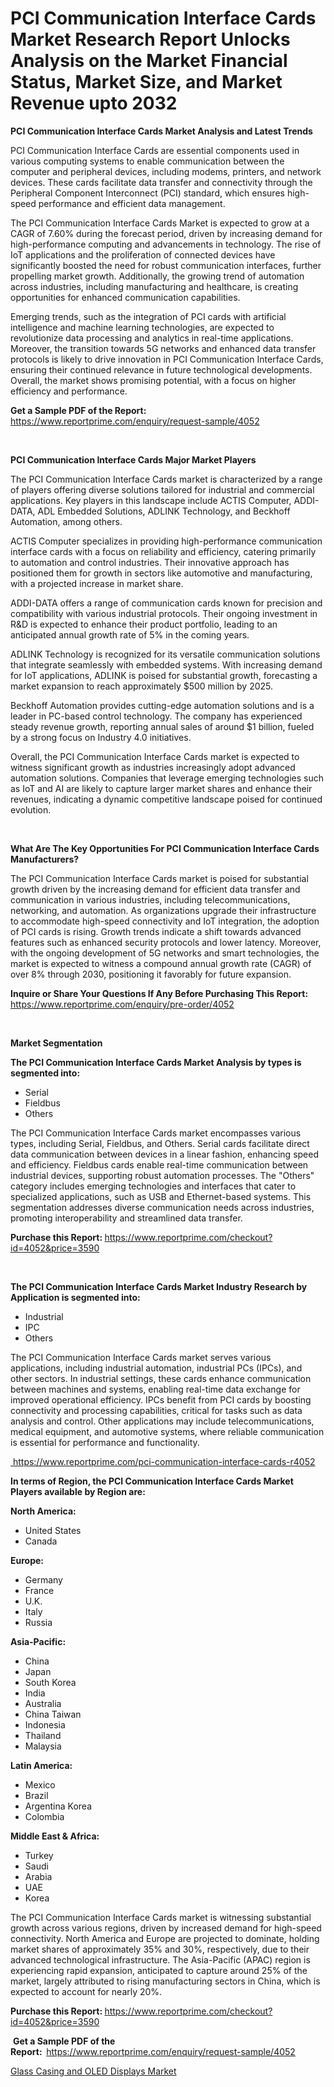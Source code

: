 <p><h1>PCI Communication Interface Cards Market Research Report Unlocks Analysis on the Market Financial Status, Market Size, and Market Revenue upto 2032</h1></p><p><strong>PCI Communication Interface Cards Market Analysis and Latest Trends</strong></p>
<p><p>PCI Communication Interface Cards are essential components used in various computing systems to enable communication between the computer and peripheral devices, including modems, printers, and network devices. These cards facilitate data transfer and connectivity through the Peripheral Component Interconnect (PCI) standard, which ensures high-speed performance and efficient data management.</p><p>The PCI Communication Interface Cards Market is expected to grow at a CAGR of 7.60% during the forecast period, driven by increasing demand for high-performance computing and advancements in technology. The rise of IoT applications and the proliferation of connected devices have significantly boosted the need for robust communication interfaces, further propelling market growth. Additionally, the growing trend of automation across industries, including manufacturing and healthcare, is creating opportunities for enhanced communication capabilities.</p><p>Emerging trends, such as the integration of PCI cards with artificial intelligence and machine learning technologies, are expected to revolutionize data processing and analytics in real-time applications. Moreover, the transition towards 5G networks and enhanced data transfer protocols is likely to drive innovation in PCI Communication Interface Cards, ensuring their continued relevance in future technological developments. Overall, the market shows promising potential, with a focus on higher efficiency and performance.</p></p>
<p><strong>Get a Sample PDF of the Report:&nbsp;</strong> <a href="https://www.reportprime.com/enquiry/request-sample/4052?utm_campaign=2760&utm_medium=2&utm_source=Github&utm_content=ia&utm_term=18032025&utm_id=pci-communication-interface-cards">https://www.reportprime.com/enquiry/request-sample/4052</a></p>
<p>&nbsp;</p>
<p><strong>PCI Communication Interface Cards Major Market Players</strong></p>
<p><p>The PCI Communication Interface Cards market is characterized by a range of players offering diverse solutions tailored for industrial and commercial applications. Key players in this landscape include ACTIS Computer, ADDI-DATA, ADL Embedded Solutions, ADLINK Technology, and Beckhoff Automation, among others.</p><p>ACTIS Computer specializes in providing high-performance communication interface cards with a focus on reliability and efficiency, catering primarily to automation and control industries. Their innovative approach has positioned them for growth in sectors like automotive and manufacturing, with a projected increase in market share.</p><p>ADDI-DATA offers a range of communication cards known for precision and compatibility with various industrial protocols. Their ongoing investment in R&D is expected to enhance their product portfolio, leading to an anticipated annual growth rate of 5% in the coming years.</p><p>ADLINK Technology is recognized for its versatile communication solutions that integrate seamlessly with embedded systems. With increasing demand for IoT applications, ADLINK is poised for substantial growth, forecasting a market expansion to reach approximately $500 million by 2025.</p><p>Beckhoff Automation provides cutting-edge automation solutions and is a leader in PC-based control technology. The company has experienced steady revenue growth, reporting annual sales of around $1 billion, fueled by a strong focus on Industry 4.0 initiatives.</p><p>Overall, the PCI Communication Interface Cards market is expected to witness significant growth as industries increasingly adopt advanced automation solutions. Companies that leverage emerging technologies such as IoT and AI are likely to capture larger market shares and enhance their revenues, indicating a dynamic competitive landscape poised for continued evolution.</p></p>
<p>&nbsp;</p>
<p><strong>What Are The Key Opportunities For PCI Communication Interface Cards Manufacturers?</strong></p>
<p><p>The PCI Communication Interface Cards market is poised for substantial growth driven by the increasing demand for efficient data transfer and communication in various industries, including telecommunications, networking, and automation. As organizations upgrade their infrastructure to accommodate high-speed connectivity and IoT integration, the adoption of PCI cards is rising. Growth trends indicate a shift towards advanced features such as enhanced security protocols and lower latency. Moreover, with the ongoing development of 5G networks and smart technologies, the market is expected to witness a compound annual growth rate (CAGR) of over 8% through 2030, positioning it favorably for future expansion.</p></p>
<p><strong>Inquire or Share Your Questions If Any Before Purchasing This Report:</strong> <a href="https://www.reportprime.com/enquiry/pre-order/4052?utm_campaign=2760&utm_medium=2&utm_source=Github&utm_content=ia&utm_term=18032025&utm_id=pci-communication-interface-cards">https://www.reportprime.com/enquiry/pre-order/4052</a></p>
<p>&nbsp;</p>
<p><strong>Market Segmentation</strong></p>
<p><strong>The PCI Communication Interface Cards Market Analysis by types is segmented into:</strong></p>
<p><ul><li>Serial</li><li>Fieldbus</li><li>Others</li></ul></p>
<p><p>The PCI Communication Interface Cards market encompasses various types, including Serial, Fieldbus, and Others. Serial cards facilitate direct data communication between devices in a linear fashion, enhancing speed and efficiency. Fieldbus cards enable real-time communication between industrial devices, supporting robust automation processes. The "Others" category includes emerging technologies and interfaces that cater to specialized applications, such as USB and Ethernet-based systems. This segmentation addresses diverse communication needs across industries, promoting interoperability and streamlined data transfer.</p></p>
<p><strong>Purchase this Report:&nbsp;</strong><a href="https://www.reportprime.com/checkout?id=4052&price=3590&utm_campaign=2760&utm_medium=2&utm_source=Github&utm_content=ia&utm_term=18032025&utm_id=pci-communication-interface-cards">https://www.reportprime.com/checkout?id=4052&price=3590</a></p>
<p>&nbsp;</p>
<p><strong>The PCI Communication Interface Cards Market Industry Research by Application is segmented into:</strong></p>
<p><ul><li>Industrial</li><li>IPC</li><li>Others</li></ul></p>
<p><p>The PCI Communication Interface Cards market serves various applications, including industrial automation, industrial PCs (IPCs), and other sectors. In industrial settings, these cards enhance communication between machines and systems, enabling real-time data exchange for improved operational efficiency. IPCs benefit from PCI cards by boosting connectivity and processing capabilities, critical for tasks such as data analysis and control. Other applications may include telecommunications, medical equipment, and automotive systems, where reliable communication is essential for performance and functionality.</p></p>
<p><a href="https://www.reportprime.com/pci-communication-interface-cards-r4052?utm_campaign=2760&utm_medium=2&utm_source=Github&utm_content=ia&utm_term=18032025&utm_id=pci-communication-interface-cards">&nbsp;https://www.reportprime.com/pci-communication-interface-cards-r4052</a></p>
<p><strong>In terms of Region, the PCI Communication Interface Cards Market Players available by Region are:</strong></p>
<p>
    <p> <strong> North America: </strong>
        <ul>
            <li>United States</li>
            <li>Canada</li>
        </ul>
        </p> 
    <p> <strong> Europe: </strong>
        <ul>
            <li>Germany</li>
            <li>France</li>
            <li>U.K.</li>
            <li>Italy</li>
            <li>Russia</li>
        </ul>
        </p> 
    <p> <strong> Asia-Pacific: </strong>
        <ul>
            <li>China</li>
            <li>Japan</li>
            <li>South Korea</li>
            <li>India</li>
            <li>Australia</li>
            <li>China Taiwan</li>
            <li>Indonesia</li>
            <li>Thailand</li>
            <li>Malaysia</li>
        </ul>
        </p> 
    <p> <strong> Latin America: </strong>
        <ul>
            <li>Mexico</li>
            <li>Brazil</li>
            <li>Argentina Korea</li>
            <li>Colombia</li>
        </ul>
        </p> 
    <p> <strong> Middle East & Africa: </strong>
        <ul>
            <li>Turkey</li>
            <li>Saudi</li>
            <li>Arabia</li>
            <li>UAE</li>
            <li>Korea</li>
        </ul>
    </p>
    </p>
<p><p>The PCI Communication Interface Cards market is witnessing substantial growth across various regions, driven by increased demand for high-speed connectivity. North America and Europe are projected to dominate, holding market shares of approximately 35% and 30%, respectively, due to their advanced technological infrastructure. The Asia-Pacific (APAC) region is experiencing rapid expansion, anticipated to capture around 25% of the market, largely attributed to rising manufacturing sectors in China, which is expected to account for nearly 20%.</p></p>
<p><strong>Purchase this Report: </strong><a href="https://www.reportprime.com/checkout?id=4052&price=3590&utm_campaign=2760&utm_medium=2&utm_source=Github&utm_content=ia&utm_term=18032025&utm_id=pci-communication-interface-cards">https://www.reportprime.com/checkout?id=4052&price=3590</a></p>
<p>&nbsp;<strong>Get a Sample PDF of the Report:&nbsp;&nbsp;</strong><a href="https://www.reportprime.com/enquiry/request-sample/4052?utm_campaign=2760&utm_medium=2&utm_source=Github&utm_content=ia&utm_term=18032025&utm_id=pci-communication-interface-cards">https://www.reportprime.com/enquiry/request-sample/4052</a></p>
<p><strong></strong></p>
<p><p><a href="https://github.com/tamvrosiya/Market-Research-Report-List-6/blob/main/glass-casing-and-oled-displays-market.md?utm_campaign=2760&utm_medium=2&utm_source=Github&utm_content=ia&utm_term=18032025&utm_id=pci-communication-interface-cards">Glass Casing and OLED Displays Market</a></p></p>